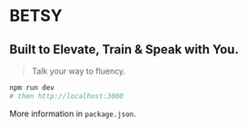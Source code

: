 # BETSY
## Built to Elevate, Train & Speak with You.

> Talk your way to fluency.

```bash
npm run dev
# then http://localhost:3000
```

More information in `package.json`.